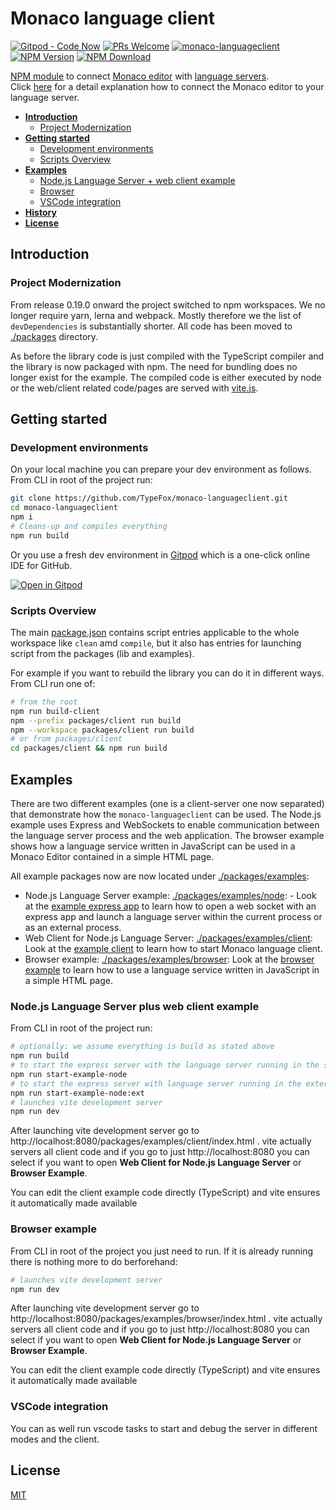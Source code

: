 # Monaco language client

[![Gitpod - Code Now](https://img.shields.io/badge/Gitpod-code%20now-blue.svg?longCache=true)](https://gitpod.io#https://github.com/TypeFox/monaco-languageclient)
[![PRs Welcome](https://img.shields.io/badge/PRs-welcome-brightgreen.svg?longCache=true)](https://github.com/TypeFox/monaco-languageclient/labels/help%20wanted)
[![monaco-languageclient](https://github.com/TypeFox/monaco-languageclient/actions/workflows/actions.yml/badge.svg)](https://github.com/TypeFox/monaco-languageclient/actions/workflows/actions.yml)
[![NPM Version](https://img.shields.io/npm/v/monaco-languageclient.svg)](https://www.npmjs.com/package/monaco-languageclient)
[![NPM Download](https://img.shields.io/npm/dt/monaco-languageclient.svg)](https://www.npmjs.com/package/monaco-languageclient)

[NPM module](https://www.npmjs.com/) to connect [Monaco editor](https://microsoft.github.io/monaco-editor/) with [language servers](https://microsoft.github.io/language-server-protocol/).<br>Click [here](http://typefox.io/teaching-the-language-server-protocol-to-microsofts-monaco-editor) for a detail explanation how to connect the Monaco editor to your language server.

- [**Introduction**](#introduction)
  - [Project Modernization](#project-modernization)
- [**Getting started**](#getting-started)
  - [Development environments](#development-environments)
  - [Scripts Overview](#scripts-overview)
- [**Examples**](#examples)
  - [ Node.js Language Server + web client example](#nodejs-language-server-plus-web-client-example)
  - [Browser](#browser)
  - [VSCode integration](#vscode-integration)
- [**History**](CHANGELOG.md)
- [**License**](#license)

## Introduction

### Project Modernization

From release 0.19.0 onward the project switched to npm workspaces. We no longer require yarn, lerna  and webpack. Mostly therefore we the list of `devDependencies` is substantially shorter. All code has been moved to [./packages](./packages) directory.

As before the library code is just compiled with the TypeScript compiler and the library is now packaged with npm. The need for bundling does no longer exist for the example. The compiled code is either executed by node or the web/client related code/pages are served with [vite.js](https://vitejs.dev/).

## Getting started

### Development environments

On your local machine you can prepare your dev environment as follows. From CLI in root of the project run:
```bash
git clone https://github.com/TypeFox/monaco-languageclient.git
cd monaco-languageclient
npm i
# Cleans-up and compiles everything
npm run build
```

Or you use a fresh dev environment in [Gitpod](https://www.gitpod.io) which is a one-click online IDE for GitHub.

[![Open in Gitpod](https://gitpod.io/button/open-in-gitpod.svg)](https://gitpod.io#https://github.com/TypeFox/monaco-languageclient)

### Scripts Overview

The main [package.json](./package.json) contains script entries applicable to the whole workspace like `clean` amd `compile`, but it also has entries for launching script from the packages (lib and examples).

For example if you want to rebuild the library you can do it in different ways. From CLI run one of:
```bash
# from the root
npm run build-client
npm --prefix packages/client run build
npm --workspace packages/client run build
# or from packages/client
cd packages/client && npm run build
```

## Examples

There are two different examples (one is a client-server one now separated) that demonstrate how the `monaco-languageclient` can be used. The Node.js example uses Express and WebSockets to enable communication between the language server process and the web application. The browser example shows how a language service written in JavaScript can be used in a Monaco Editor contained in a simple HTML page.

All example packages now are now located under [./packages/examples](./packages/examples):

- Node.js Language Server example: [./packages/examples/node](./packages/examples/node): - Look at the [example express app](https://github.com/TypeFox/monaco-languageclient/blob/sandbox-331/packages/examples/node/src/server.ts) to learn how to open a web socket with an express app and launch a language server within the current process or as an external process.
- Web Client for Node.js Language Server: [./packages/examples/client](./packages/examples/client): Look at the [example client](https://github.com/TypeFox/monaco-languageclient/blob/sandbox-331/packages/examples/client/src/client.ts) to learn how to start Monaco language client.
- Browser example: [./packages/examples/browser](./packages/examples/browser): Look at the [browser example](https://github.com/TypeFox/monaco-languageclient/blob/sandbox-331/packages/examples/browser/src/client.ts) to learn how to use a language service written in JavaScript in a simple HTML page.

### Node.js Language Server plus web client example

From CLI in root of the project run:

```bash
# optionally: we assume everything is build as stated above
npm run build
# to start the express server with the language server running in the same process.
npm run start-example-node
# to start the express server with language server running in the external process.
npm run start-example-node:ext
# launches vite development server
npm run dev
```

After launching vite development server go to http://localhost:8080/packages/examples/client/index.html . vite actually servers all client code and if you go to just http://localhost:8080 you can select if you want to open **Web Client for Node.js Language Server** or **Browser Example**.

You can edit the client example code directly (TypeScript) and vite ensures it automatically made available

### Browser example

From CLI in root of the project you just need to run. If it is already running there is nothing more to do berforehand:

```bash
# launches vite development server
npm run dev
```

After launching vite development server go to http://localhost:8080/packages/examples/browser/index.html . vite actually servers all client code and if you go to just http://localhost:8080 you can select if you want to open **Web Client for Node.js Language Server** or **Browser Example**.

You can edit the client example code directly (TypeScript) and vite ensures it automatically made available

### VSCode integration

You can as well run vscode tasks to start and debug the server in different modes and the client.

## License

[MIT](https://github.com/TypeFox/monaco-languageclient/blob/master/License.txt)
